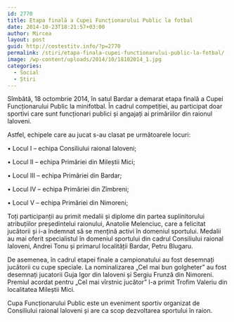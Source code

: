 ```yaml
---
id: 2770
title: Etapa finală a Cupei Funcționarului Public la fotbal
date: 2014-10-23T18:21:57+03:00
author: Mircea
layout: post
guid: http://costestitv.info/?p=2770
permalink: /stiri/etapa-finala-cupei-functionarului-public-la-fotbal/
image: /wp-content/uploads/2014/10/18102014_1.jpg
categories:
  - Social
  - Știri
---
```

Sîmbătă, 18 octombrie 2014, în satul Bardar a demarat etapa finală a Cupei Funcționarului Public la minifotbal. În cadrul competiției, au participat doar sportivi care sunt funcționari publici și angajați ai primăriilor din raionul Ialoveni.<!--more-->

Astfel, echipele care au jucat s-au clasat pe următoarele locuri:

• Locul I – echipa Consiliului raional Ialoveni;

• Locul II – echipa Primăriei din Mileștii Mici;

• Locul III – echipa Primăriei din Bardar;

• Locul IV – echipa Primăriei din Zîmbreni;

• Locul V – echipa Primăriei din Nimoreni;

Toți participanții au primit medalii și diplome din partea suplinitorului atribuțiilor președintelui raionului, Anatolie Melenciuc, care a felicitat jucătorii și i-a îndemnat să se mențină activi în domeniul sportului. Medalii au mai oferit specialistul în domeniul sportului din cadrul Consiliului raional Ialoveni, Andrei Tonu și primarul localității Bardar, Petru Blugaru.

De asemenea, în cadrul etapei finale a campionatului au fost desemnați jucătorii cu cupe speciale. La nominalizarea &#8222;Cel mai bun golgheter&#8221; au fost desemnați jucatorii Guja Igor din Ialoveni și Sergiu Frunză din Nimoreni. Premiul acordat pentru „Cel mai vîrstnic jucător&#8221; l-a primit Trofim Valeriu din localitatea Mileștii Mici.

Cupa Funcționarului Public este un eveniment sportiv organizat de Consiliului raional Ialoveni și are ca scop dezvoltarea sportului în raion.